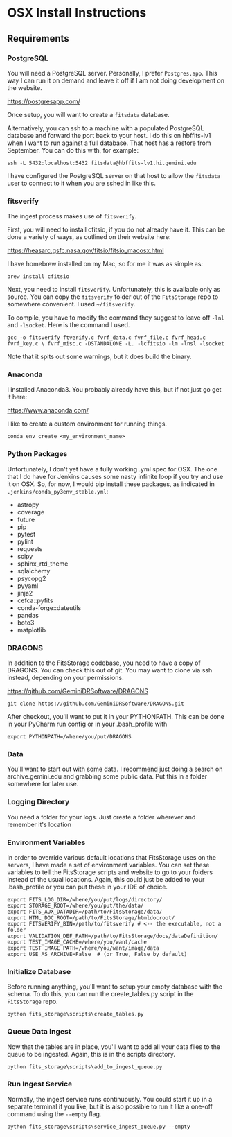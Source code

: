# OSX Install Instructions

## Requirements

### PostgreSQL

You will need a PostgreSQL server.  Personally, I prefer `Postgres.app`.  This way I can run it on demand and leave it 
off if I am not doing development on the website.

https://postgresapp.com/

Once setup, you will want to create a `fitsdata` database.

Alternatively, you can ssh to a machine with a populated PostgreSQL database and forward the port back to your host.
I do this on hbffits-lv1 when I want to run against a full database.  That host has a restore from September.  You 
can do this with, for example:

```
ssh -L 5432:localhost:5432 fitsdata@hbffits-lv1.hi.gemini.edu
```

I have configured the PostgreSQL server on that host to allow the `fitsdata` user to connect to it when you are
sshed in like this.

### fitsverify

The ingest process makes use of `fitsverify`.

First, you will need to install cfitsio, if you do not already have it.  This can be done a variety of ways, as outlined
on their website here:

https://heasarc.gsfc.nasa.gov/fitsio/fitsio_macosx.html

I have homebrew installed on my Mac, so for me it was as simple as:

`brew install cfitsio`

Next, you need to install `fitsverify`.  Unfortunately, this is available only as source.  You can copy the `fitsverify`
folder out of the `FitsStorage` repo to somewhere convenient.  I used `~/fitsverify`.

To compile, you have to modify the command they suggest to leave off `-lnl` and `-lsocket`.  Here is the command I used.

`gcc -o fitsverify ftverify.c fvrf_data.c fvrf_file.c fvrf_head.c fvrf_key.c \
    fvrf_misc.c -DSTANDALONE -L. -lcfitsio -lm -lnsl -lsocket`

Note that it spits out some warnings, but it does build the binary.

### Anaconda

I installed Anaconda3.  You probably already have this, but if not just go get it here:

https://www.anaconda.com/

I like to create a custom environment for running things.

`conda env create <my_environment_name>`

### Python Packages

Unfortunately, I don't yet have a fully working .yml spec for OSX.  The one that I do have for Jenkins causes
some nasty infinite loop if you try and use it on OSX.  So, for now, I would pip install these packages, as
indicated in `.jenkins/conda_py3env_stable.yml`:

  - astropy
  - coverage
  - future
  - pip
  - pytest
  - pylint
  - requests
  - scipy
  - sphinx_rtd_theme
  - sqlalchemy
  - psycopg2
  - pyyaml
  - jinja2
  - cefca::pyfits
  - conda-forge::dateutils
  - pandas
  - boto3
  - matplotlib

### DRAGONS

In addition to the FitsStorage codebase, you need to have a copy of DRAGONS.  You can check this out of git.
You may want to clone via ssh instead, depending on your permissions.

https://github.com/GeminiDRSoftware/DRAGONS

`git clone https://github.com/GeminiDRSoftware/DRAGONS.git`

After checkout, you'll want to put it in your PYTHONPATH.  This can be done in your PyCharm run config
or in your .bash_profile with

`export PYTHONPATH=/where/you/put/DRAGONS`

### Data

You'll want to start out with some data.  I recommend just doing a search on archive.gemini.edu and grabbing
some public data.  Put this in a folder somewhere for later use.

### Logging Directory

You need a folder for your logs.  Just create a folder wherever and remember it's location

### Environment Variables

In order to override various default locations that FitsStorage uses on the servers, I have made a set of
environment variables.  You can set these variables to tell the FitsStorage scripts and website to go to
your folders instead of the usual locations.  Again, this could just be added to your .bash_profile or
you can put these in your IDE of choice.

```
export FITS_LOG_DIR=/where/you/put/logs/directory/
export STORAGE_ROOT=/where/you/put/the/data/
export FITS_AUX_DATADIR=/path/to/FitsStorage/data/
export HTML_DOC_ROOT=/path/to/FitsStorage/htmldocroot/
export FITSVERIFY_BIN=/path/to/fitsverify # <-- the executable, not a folder
export VALIDATION_DEF_PATH=/path/to/FitsStorage/docs/dataDefinition/
export TEST_IMAGE_CACHE=/where/you/want/cache
export TEST_IMAGE_PATH=/where/you/want/image/data
export USE_AS_ARCHIVE=False  # (or True, False by default)
```

### Initialize Database

Before running anything, you'll want to setup your empty database with the schema.  To do this, you can
run the create_tables.py script in the `FitsStorage` repo.

`python fits_storage\scripts\create_tables.py`

### Queue Data Ingest

Now that the tables are in place, you'll want to add all your data files to the queue to be ingested.
Again, this is in the scripts directory.

`python fits_storage\scripts\add_to_ingest_queue.py`

### Run Ingest Service

Normally, the ingest service runs continuously.  You could start it up in a separate terminal if you
like, but it is also possible to run it like a one-off command using the `--empty` flag.

`python fits_storage\scripts\service_ingest_queue.py --empty`





